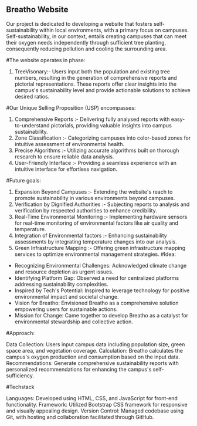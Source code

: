 ## Breatho Website
Our project is dedicated to developing a website that fosters self-sustainability within local environments, with a primary focus on campuses. Self-sustainability, in our context, entails creating campuses that can meet their oxygen needs independently through sufficient tree planting, consequently reducing pollution and cooling the surrounding area.

#The website operates in phase:
1. TreeVisonary:- Users input both the population and existing tree numbers, resulting in the generation of comprehensive reports and pictorial representations. These reports offer clear insights into the campus's sustainability level and provide actionable solutions to achieve desired ratios.

#Our Unique Selling Proposition (USP) encompasses:
1. Comprehensive Reports :- Delivering fully analysed reports with easy-to-understand pictorials, providing valuable insights into campus sustainability.
2. Zone Classification :- Categorizing campuses into color-based zones for intuitive assessment of environmental health.
4. Precise Algorithms :- Utilizing accurate algorithms built on thorough research to ensure reliable data analysis.
5. User-Friendly Interface :- Providing a seamless experience with an intuitive interface for effortless navigation.

#Future goals:
1. Expansion Beyond Campuses :- Extending the website's reach to promote sustainability in various environments beyond campuses.
2. Verification by Dignified Authorities :- Subjecting reports to analysis and verification by respected authorities to enhance credibility.
3. Real-Time Environmental Monitoring :- Implementing hardware sensors for real-time monitoring of environmental factors like air quality and temperature.
4. Integration of Environmental factors :- Enhancing sustainability assessments by integrating temperature changes into our analysis.
5. Green Infrastructure Mapping :- Offering green infrastructure mapping services to optimize environmental management strategies.
#Idea:
- Recognizing Environmental Challenges: Acknowledged climate change and resource depletion as urgent issues.
- Identifying Platform Gap: Observed a need for centralized platforms addressing sustainability complexities.
- Inspired by Tech's Potential: Inspired to leverage technology for positive environmental impact and societal change.
- Vision for Breatho: Envisioned Breatho as a comprehensive solution empowering users for sustainable actions.
- Mission for Change: Came together to develop Breatho as a catalyst for environmental stewardship and collective action.

#Approach:

Data Collection: Users input campus data including population size, green space area, and vegetation coverage.
Calculation: Breatho calculates the campus's oxygen production and consumption based on the input data.
Recommendations: Generate comprehensive sustainability reports with personalized recommendations for enhancing the campus's self-sufficiency.

#Techstack

Languages: Developed using HTML, CSS, and JavaScript for front-end functionality.
Framework: Utilized Bootstrap CSS framework for responsive and visually appealing design.
Version Control: Managed codebase using Git, with hosting and collaboration facilitated through GitHub.
